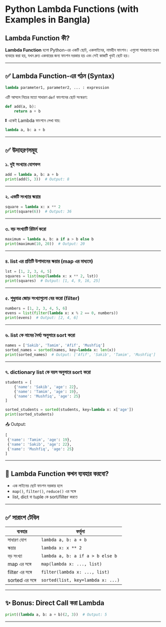 #  Python Lambda Functions (with Examples in Bangla)

##  Lambda Function কী?

**Lambda Function** হলো Python-এর একটি ছোট, একলাইনের, নামহীন ফাংশন। এগুলো সাধারণত তখন ব্যবহার করা হয়, যখন দ্রুত একবারের জন্য ফাংশন দরকার হয় এবং সেই কাজটি খুবই ছোট হয়।

---

## ✅ Lambda Function-এর গঠন (Syntax)

```python
lambda parameter1, parameter2, ... : expression
````

এটি আসলে নিচের মতো সাধারণ `def` ফাংশনের ছোট সংস্করণ:

```python
def add(a, b):
    return a + b
```

⏬ একেই Lambda ফাংশনে লেখা যায়:

```python
lambda a, b: a + b
```

---

## ✅ উদাহরণসমূহ

### ১. দুই সংখ্যার যোগফল

```python
add = lambda a, b: a + b
print(add(5, 3))  # Output: 8
```

---

### ২. একটি সংখ্যার স্কয়ার

```python
square = lambda x: x ** 2
print(square(6))  # Output: 36
```

---

### ৩. বড় সংখ্যাটি রিটার্ন করো

```python
maximum = lambda a, b: a if a > b else b
print(maximum(10, 20))  # Output: 20
```

---

### ৪. list এর প্রতিটি উপাদানের স্কয়ার (map এর মাধ্যমে)

```python
lst = [1, 2, 3, 4, 5]
squares = list(map(lambda x: x ** 2, lst))
print(squares)  # Output: [1, 4, 9, 16, 25]
```

---

### ৫. শুধুমাত্র জোড় সংখ্যাগুলো বের করো (filter)

```python
numbers = [1, 2, 3, 4, 5, 6]
evens = list(filter(lambda x: x % 2 == 0, numbers))
print(evens)  # Output: [2, 4, 6]
```

---

### ৬. list কে নামের দৈর্ঘ্য অনুসারে sort করো

```python
names = ['Sakib', 'Tamim', 'Afif', 'Mushfiq']
sorted_names = sorted(names, key=lambda x: len(x))
print(sorted_names)  # Output: ['Afif', 'Sakib', 'Tamim', 'Mushfiq']
```

---

### ৭. dictionary list কে বয়স অনুসারে sort করো

```python
students = [
    {'name': 'Sakib', 'age': 22},
    {'name': 'Tamim', 'age': 19},
    {'name': 'Mushfiq', 'age': 25}
]

sorted_students = sorted(students, key=lambda x: x['age'])
print(sorted_students)
```

📤 Output:

```python
[
 {'name': 'Tamim', 'age': 19},
 {'name': 'Sakib', 'age': 22},
 {'name': 'Mushfiq', 'age': 25}
]
```

---

## 🧠 Lambda Function কখন ব্যবহার করবো?

* এক লাইনের ছোট ফাংশন দরকার হলে
* `map()`, `filter()`, `reduce()` এর সঙ্গে
* list, dict বা tuple কে sort/filter করতে

---

## ✅ সারাংশ টেবিল

| ব্যবহার         | ফর্মুলা                           |
| --------------- | --------------------------------- |
| সাধারণ যোগ      | `lambda a, b: a + b`              |
| স্কয়ার          | `lambda x: x ** 2`                |
| বড় সংখ্যা       | `lambda a, b: a if a > b else b`  |
| map এর সঙ্গে    | `map(lambda x: ..., list)`        |
| filter এর সঙ্গে | `filter(lambda x: ..., list)`     |
| sorted এর সঙ্গে | `sorted(list, key=lambda x: ...)` |

---

## ✨ Bonus: Direct Call করা Lambda

```python
print((lambda a, b: a + b)(2, 3))  # Output: 5
```

---

